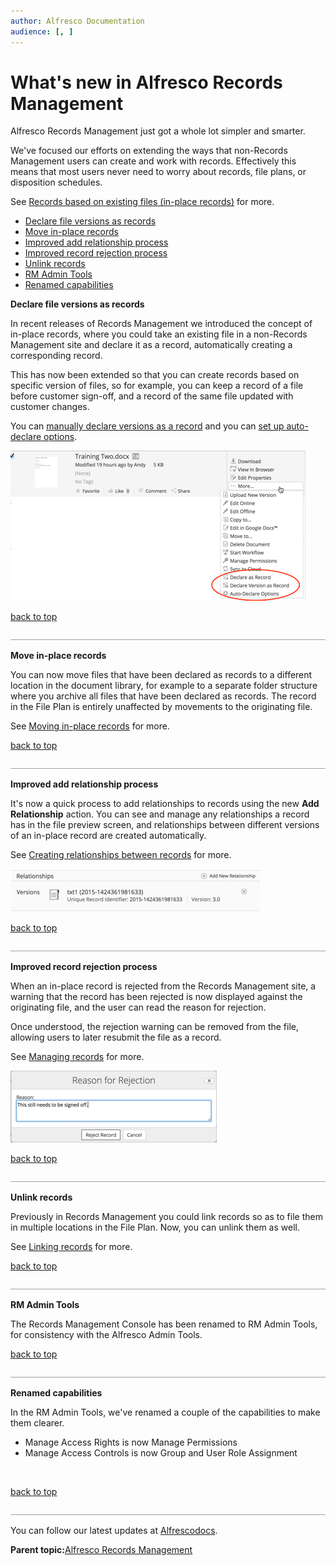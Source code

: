 ```yaml
---
author: Alfresco Documentation
audience: [, ]
---
```


# What's new in Alfresco Records Management

Alfresco Records Management just got a whole lot simpler and smarter.

We've focused our efforts on extending the ways that non-Records Management users can create and work with records. Effectively this means that most users never need to worry about records, file plans, or disposition schedules.

See [Records based on existing files \(in-place records\)](../concepts/rm-in-place.md) for more.

-   [Declare file versions as records](whats-new-rm.md#1)
-   [Move in-place records](whats-new-rm.md#2)
-   [Improved add relationship process](whats-new-rm.md#3)
-   [Improved record rejection process](whats-new-rm.md#4)
-   [Unlink records](whats-new-rm.md#5)
-   [RM Admin Tools](whats-new-rm.md#6)
-   [Renamed capabilities](whats-new-rm.md#7)

**Declare file versions as records**

In recent releases of Records Management we introduced the concept of in-place records, where you could take an existing file in a non-Records Management site and declare it as a record, automatically creating a corresponding record.

This has now been extended so that you can create records based on specific version of files, so for example, you can keep a record of a file before customer sign-off, and a record of the same file updated with customer changes.

You can [manually declare versions as a record](../tasks/rm-create-version-record.md) and you can [set up auto-declare options](../tasks/rm-autodeclare-options.md).

![Declaring as records](../images/rm-declare-options.png)

[back to top](whats-new-rm.md#)

![](../images/hr.png)

**Move in-place records**

You can now move files that have been declared as records to a different location in the document library, for example to a separate folder structure where you archive all files that have been declared as records. The record in the File Plan is entirely unaffected by movements to the originating file.

See [Moving in-place records](../tasks/rm-in-place-move.md) for more.

[back to top](whats-new-rm.md#)

![](../images/hr.png)

**Improved add relationship process**

It's now a quick process to add relationships to records using the new **Add Relationship** action. You can see and manage any relationships a record has in the file preview screen, and relationships between different versions of an in-place record are created automatically.

See [Creating relationships between records](../tasks/rm-records-manage-reference.md) for more.

![Relationships](../images/rm-relationships.png)

[back to top](whats-new-rm.md#)

![](../images/hr.png)

**Improved record rejection process**

When an in-place record is rejected from the Records Management site, a warning that the record has been rejected is now displayed against the originating file, and the user can read the reason for rejection.

Once understood, the rejection warning can be removed from the file, allowing users to later resubmit the file as a record.

See [Managing records](../tasks/rm-records-manage.md) for more.

![Rejection Reason](../images/rm-rejection-reason.png)

[back to top](whats-new-rm.md#)

![](../images/hr.png)

**Unlink records**

Previously in Records Management you could link records so as to file them in multiple locations in the File Plan. Now, you can unlink them as well.

See [Linking records](../tasks/rm-records-manage-link.md) for more.

[back to top](whats-new-rm.md#)

![](../images/hr.png)

**RM Admin Tools**

The Records Management Console has been renamed to RM Admin Tools, for consistency with the Alfresco Admin Tools.

[back to top](whats-new-rm.md#)

![](../images/hr.png)

**Renamed capabilities**

In the RM Admin Tools, we've renamed a couple of the capabilities to make them clearer.

-   Manage Access Rights is now Manage Permissions
-   Manage Access Controls is now Group and User Role Assignment

 

[back to top](whats-new-rm.md#)

![](../images/hr.png)



You can follow our latest updates at [Alfrescodocs](https://twitter.com/Alfrescodocs).

**Parent topic:**[Alfresco Records Management](../concepts/welcome-rm.md)

